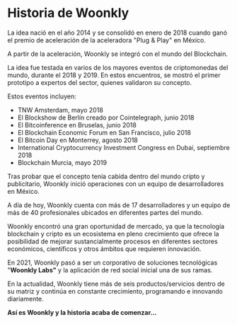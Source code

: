 # Historia de Woonkly

La idea nació en el año 2014 y se consolidó en enero de 2018 cuando ganó el premio de aceleración de la aceleradora "Plug & Play" en México.

A partir de la aceleración, Woonkly se integró con el mundo del Blockchain.

La idea fue testada en varios de los mayores eventos de criptomonedas del mundo, durante el 2018 y 2019. En estos encuentros, se mostró el primer prototipo a expertos del sector, quienes validaron su concepto.

Estos eventos incluyen:

* TNW Amsterdam, mayo 2018
* El Blockshow de Berlín creado por Cointelegraph, junio 2018
* El Bitcoinference en Bruselas, junio 2018
* El Blockchain Economic Forum en San Francisco,  julio 2018
* El Bitcoin Day en Monterrey, agosto 2018
* International Cryptocurrency Investment Congress en Dubai, septiembre 2018
* Blockchain Murcia, mayo 2019

Tras probar que el concepto tenía cabida dentro del mundo cripto y publicitario, Woonkly inició operaciones con un equipo de desarrolladores en México.

A día de hoy, Woonkly cuenta con más de 17 desarrolladores y un equipo de más de 40 profesionales ubicados en diferentes partes del mundo. 

Woonkly encontró una gran oportunidad de mercado, ya que la tecnología blockchain y cripto es un ecosistema en pleno crecimiento que ofrece la posibilidad de mejorar sustancialmente procesos en diferentes sectores económicos, científicos y otros ámbitos que requieren innovación. 

En 2021, Woonkly pasó a ser un corporativo de soluciones tecnológicas "**Woonkly Labs"** y la aplicación de red social inicial una de sus ramas. 

En la actualidad, Woonkly tiene más de seis productos/servicios dentro de su matriz y continúa en constante crecimiento, programando e innovando diariamente.

**Así es Woonkly y la historia acaba de comenzar...**

